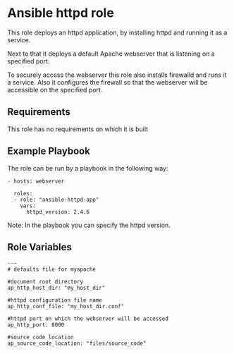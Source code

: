Ansible httpd role
=========

This role deploys an httpd application, by installing httpd and running it as a service. 

Next to that it deploys a default Apache webserver that is listening on a specified port.

To securely access the webserver this role also installs firewalld and runs it a service. Also it configures the firewall so that the webserver will be accessible on the specified port.


Requirements
------------

This role has no requirements on which it is built

Example Playbook
----------------
The role can be run by a playbook in the following way:

    - hosts: webserver

      roles:
      - role: "ansible-httpd-app"
        vars:
          httpd_version: 2.4.6

Note: In the playbook you can specify the httpd version.

Role Variables
--------------


    
    ---
    # defaults file for myapache

    #document root directory
    ap_http_host_dir: "my_host_dir"

    #httpd configuration file name
    ap_http_conf_file: "my_host_dir.conf"

    #httpd port on which the webserver will be accessed
    ap_http_port: 8000

    #source code location
    ap_source_code_location: "files/source_code"



